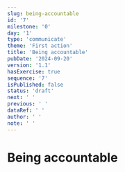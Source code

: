 ```yaml
---
slug: being-accountable
id: '7'
milestone: '0'
day: '1'
type: 'communicate'
theme: 'First action'
title: 'Being accountable'
pubDate: '2024-09-20'
version: '1.1'
hasExercise: true
sequence: '7'
isPublished: false
status: 'draft'
next: ' '
previous: ' '
dataRef: ' '
author: ' '
note: ' '
---
```

# Being accountable